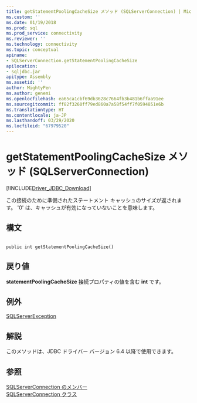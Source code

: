```yaml
---
title: getStatementPoolingCacheSize メソッド (SQLServerConnection) | Microsoft Docs
ms.custom: ''
ms.date: 01/19/2018
ms.prod: sql
ms.prod_service: connectivity
ms.reviewer: ''
ms.technology: connectivity
ms.topic: conceptual
apiname:
- SQLServerConnection.getStatementPoolingCacheSize
apilocation:
- sqljdbc.jar
apitype: Assembly
ms.assetid: ''
author: MightyPen
ms.author: genemi
ms.openlocfilehash: ea65ca1cbf69db3628c7664fb3b481b6ffaa91ee
ms.sourcegitcommit: ff82f3260ff79ed860a7a58f54ff7f0594851e6b
ms.translationtype: HT
ms.contentlocale: ja-JP
ms.lasthandoff: 03/29/2020
ms.locfileid: "67979520"
---
```

# <a name="getstatementpoolingcachesize-method-sqlserverconnection"></a>getStatementPoolingCacheSize メソッド (SQLServerConnection)
[!INCLUDE[Driver_JDBC_Download](../../../includes/driver_jdbc_download.md)]

 この接続のために準備されたステートメント キャッシュのサイズが返されます。 '0' は、キャッシュが有効になっていないことを意味します。

## <a name="syntax"></a>構文  
  
```  
  
public int getStatementPoolingCacheSize()  
```  

## <a name="return-value"></a>戻り値
 **statementPoolingCacheSize** 接続プロパティの値を含む **int** です。

## <a name="exceptions"></a>例外  
 [SQLServerException](../../../connect/jdbc/reference/sqlserverexception-class.md)  
 
## <a name="remarks"></a>解説  
 このメソッドは、JDBC ドライバー バージョン 6.4 以降で使用できます。
 
## <a name="see-also"></a>参照  
 [SQLServerConnection のメンバー](../../../connect/jdbc/reference/sqlserverconnection-members.md)   
 [SQLServerConnection クラス](../../../connect/jdbc/reference/sqlserverconnection-class.md)  
  
  
